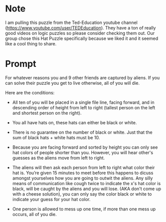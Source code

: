 # Note 
I am pulling this puzzle from the Ted-Education youtube channel (https://www.youtube.com/user/TEDEducation).
They have a ton of really good videos on logic puzzles so please consider checking them out. Our group chose this Hat Puzzle specifically because we liked it and it seemed like a cool thing to share.

# Prompt 
For whatever reasons you and 9 other friends are captured by aliens. If you can solve their puzzle you get to live otherwise, all of you will die. 

Here are the conditions:

* All ten of you will be placed in a single file line, facing forward, and in descending order of height from left to right (tallest person on the left and shortest person on the right). 

* You all have hats on, these hats can either be black or white. 

* There is no guarantee on the number of black or white. Just that the sum of black hats + white hats must be 10.

* Because you are facing forward and sorted by height you can only see hat colors of people shorter than you. However, you will hear other's guesses as the aliens move from left to right.

* The aliens will then ask each person from left to right what color their hat is. You’re given 15 minutes to meet before this happens to dicuss amongst yourselves how you are going to outwit the aliens. Any silly means of communication like cough twice to indicate the x's hat color is black, will be caught by the aliens and you will lose. (AKA don't come up with a cheese solution), you can only say the color black or white to indicate your guess for your hat color.

* One person is allowed to mess up one time, if more than one mess up occurs, all of you die.










